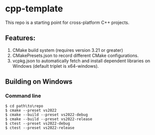 # cpp-template

This repo is a starting point for cross-platform C++ projects.

## Features:
1. CMake build system (requires version 3.21 or greater)
1. CMakePresets.json to record different CMake configurations.
1. vcpkg.json to automatically fetch and install dependent libraries on Windows (default triplet is x64-windows).

## Building on Windows
### Command line
```
$ cd path\to\repo
$ cmake --preset vs2022
$ cmake --build --preset vs2022-debug
$ cmake --build --preset vs2022-release
$ ctest --preset vs2022-debug
$ ctest --preset vs2022-release
```
